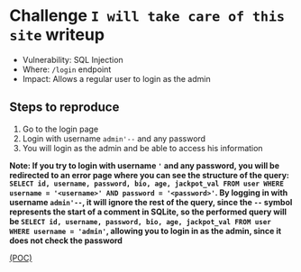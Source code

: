 # Challenge `I will take care of this site` writeup

- Vulnerability: SQL Injection
- Where: `/login` endpoint
- Impact: Allows a regular user to login as the admin

## Steps to reproduce

1. Go to the login page
2. Login with username `admin'--` and any password
3. You will login as the admin and be able to access his information

__Note: If you try to login with username `'` and any password, you will be redirected to an error page where you can see the structure of the query: `SELECT id, username, password, bio, age, jackpot_val FROM user WHERE username = '<username>' AND password = '<password>'`. By logging in with username `admin'--`, it will ignore the rest of the query, since the `--` symbol represents the start of a comment in SQLite, so the performed query will be `SELECT id, username, password, bio, age, jackpot_val FROM user WHERE username = 'admin'`, allowing you to login in as the admin, since it does not check the password__

[(POC)](pocs/i_will_take_care_of_this_site_poc.py)
